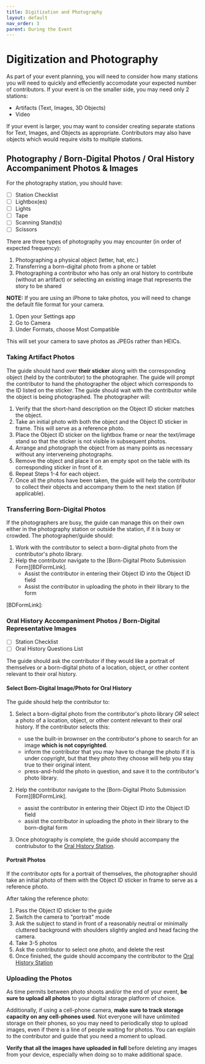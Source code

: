 ```yaml
---
title: Digitization and Photography
layout: default
nav_order: 3
parent: During the Event
---
```


# Digitization and Photography

As part of your event planning, you will need to consider how many stations you will need to quickly and effeciently accomodate your expected number of contributors.
If your event is on the smaller side, you may need only 2 stations:
- Artifacts (Text, Images, 3D Objects)
- Video
  
If your event is larger, you may want to consider creating separate stations for Text, Images, and Objects as appropriate. 
Contributors may also have objects which would require visits to multiple stations.

<!--
## Video Digitization 

For the video station, you should have: 

- [ ] Station Checklist 
- [ ] Power Cords/Other chargers 
- [ ] External Hard Drive(s)
- [ ] Ethernet Adapter(s)
- [ ] USB Adapter(s) (USB-A to USB-C)
- [ ] VHS/DVD Deck (+cables), MiniDV Deck, El Gato, or other video digitization device(s)

Start here if the contributor has a video to contribute, even if they have other objects. 
Once the contributor finishes the narration interview, the guide should check to see whether the video digitization has been completed.
	- If it has NOT been completed, the guide should take the contributor to the next station (if applicable) while the digitization is in progress. 
	- If it HAS been completed, the video should be returned to the contributor and the guide should confirm that the IDs match and accompany the contributor to the next station (if applicable). 
-->
	
## Photography / Born-Digital Photos / Oral History Accompaniment Photos & Images 

For the photography station, you should have: 

- [ ] Station Checklist 
- [ ] Lightbox(es)
- [ ] Lights 
- [ ] Tape 
- [ ] Scanning Stand(s)
- [ ] Scissors 

There are three types of photography you may encounter (in order of expected frequency): 

1. Photographing a physical object (letter, hat, etc.) 
1. Transferring a born-digital photo from a phone or tablet 
1. Photographing a contributor who has only an oral history to contribute (without an artifact) or selecting an existing image that represents the story to be shared

**NOTE:** If you are using an iPhone to take photos, you will need to change the default file format for your camera. 

1. Open your Settings app
1. Go to Camera
1. Under Formats, choose Most Compatible

This will set your camera to save photos as JPEGs rather than HEICs. 

### Taking Artifact Photos 

The guide should hand over **their sticker** along with the corresponding object (held by the contributor) to the photographer. The guide will prompt the contributor to hand the photographer the object which corresponds to the ID listed on the sticker. The guide should wait with the contributor while the object is being photographed. 
The photographer will: 
1. Verify that the short-hand description on the Object ID sticker matches the object. 
1. Take an initial photo with both the object and the Object ID sticker in frame. This will serve as a reference photo. 
1. Place the Object ID sticker on the lightbox frame or near the text/image stand so that the sticker is not visible in subsequent photos. 
1. Arrange and photograph the object from as many points as necessary without any interveneing photographs. 
1. Remove the object and place it on an empty spot on the table with its corresponding sticker in front of it.
1. Repeat Steps 1-4 for each object.
1. Once all the photos have been taken, the guide will help the contributor to collect their objects and accompany them to the next station (if applicable). 

### Transferring Born-Digital Photos

If the photographers are busy, the guide can manage this on their own either in the photography station or outside the station, if it is busy or crowded.
The photographer/guide should: 

1. Work with the contributor to select a born-digital photo from the contributor's photo library.
1. Help the contributor navigate to the [Born-Digital Photo Submission Form][BDFormLink].
	- Assist the contributor in entering their Object ID into the Object ID field
	- Assist the contributor in uploading the photo in their library to the form 

[BDFormLink]: 

### Oral History Accompaniment Photos / Born-Digital Representative Images 

- [ ] Station Checklist
- [ ] Oral History Questions List 

The guide should ask the contributor if they would like a portrait of themselves or a born-digital photo of a location, object, or other content relevant to their oral history. 

#### Select Born-Digital Image/Photo for Oral History 

The guide should help the contributor to: 

1. Select a born-digital photo from the contributor's photo library *OR* select a photo of a location, object, or other content relevant to their oral history. If the contributor selects this: 
	- use the built-in brownser on the contributor's phone to search for an image **which is not copyrighted**.
	- inform the contributor that you may have to change the photo if it is under copyright, but that they photo they choose will help you stay true to their original intent.
	- press-and-hold the photo in question, and save it to the contributor's photo library. 
	
1. Help the contributor navigate to the [Born-Digital Photo Submission Form][BDFormLink].
	- assist the contributor in entering their Object ID into the Object ID field 
	- assist the contributor in uploading the photo in their library to the born-digital form 

1. Once photography is complete, the guide should accompany the contriubutor to the [Oral History Station]({{site.url}}{{site.baseurl}}/docs/duringEvent/oralHistory/oralHistory.html).

#### Portrait Photos 

If the contributor opts for a portrait of themselves, the photographer should take an initial photo of them with the Object ID sticker in frame to serve as a reference photo. 

After taking the reference photo:

1. Pass the Object ID sticker to the guide 
1. Switch the camera to "portrait" mode
1. Ask the subject to stand in front of a reasonably neutral or minimally cluttered background with shoulders slightly angled and head facing the camera. 
1. Take 3-5 photos 
1. Ask the contributor to select one photo, and delete the rest 
1. Once finished, the guide should accompany the contributor to the [Oral History Station]({{site.url}}{{site.baseurl}}/docs/duringEvent/oralHistory/oralHistory.html)

### Uploading the Photos 

As time permits between photo shoots and/or the end of your event, **be sure to upload all photos** to your digital storage platform of choice. 

Additionally, if using a cell-phone camera, **make sure to track storage capacity on any cell-phones used**. Not everyone will have unlimited storage on their phones, so you may need to periodically stop to upload images, even if there is a line of people waiting for photos. You can explain to the contributor and guide that you need a moment to upload. 

**Verify that all the images have uploaded in full** before deleting any images from your device, especially when doing so to make additional space. 
